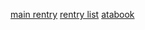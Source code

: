 
[main rentry](https://rentry.co/monsterhunterwiids) [rentry list](https://rentry.co/bazrentrys) [atabook](https://pinksm.atabook.org/)
